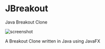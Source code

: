# JBreakout

Java Breakout Clone

![screenshot](https://i.imgur.com/lQPk8l8.png)

A Breakout Clone written in Java using JavaFX
